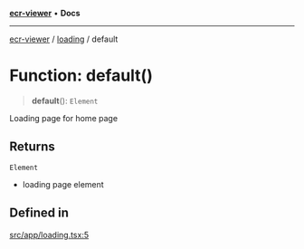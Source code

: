[**ecr-viewer**](../../README.md) • **Docs**

***

[ecr-viewer](../../README.md) / [loading](../README.md) / default

# Function: default()

> **default**(): `Element`

Loading page for home page

## Returns

`Element`

- loading page element

## Defined in

[src/app/loading.tsx:5](https://github.com/CDCgov/phdi/blob/55d1a87d29da9da2522ba2a73bc122cba666b133/containers/ecr-viewer/src/app/loading.tsx#L5)
